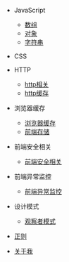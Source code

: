 * JavaScript
    * [数组](src/JavaScript/数组/数组)
    * [对象](src/JavaScript/对象/对象)
    * [字符串](src/JavaScript/字符串/字符串)

* CSS


* HTTP
    * [http相关](src/http/http相关)
    * [http缓存](src/http/http缓存)

* 浏览器缓存
    * [浏览器缓存](src/浏览器缓存/浏览器缓存)
    * [前端存储](src/浏览器缓存/前端存储)

* 前端安全相关
    * [前端安全相关](src/前端安全相关/前端安全相关) 
* 前端异常监控
    * [前端异常监控](src/前端异常监控/前端异常监控) 

* 设计模式
    * [观察者模式](src/JavaScript/设计模式/观察者模式) 
* [正则](src/正则/正则)


* [关于我](src/关于我)

